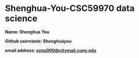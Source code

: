 # Shenghua-You-CSC59970 data science
**Name: Shenghua You**

**Github username: Shenghuayou**

**email address: syou000@citymail.cuny.edu**
